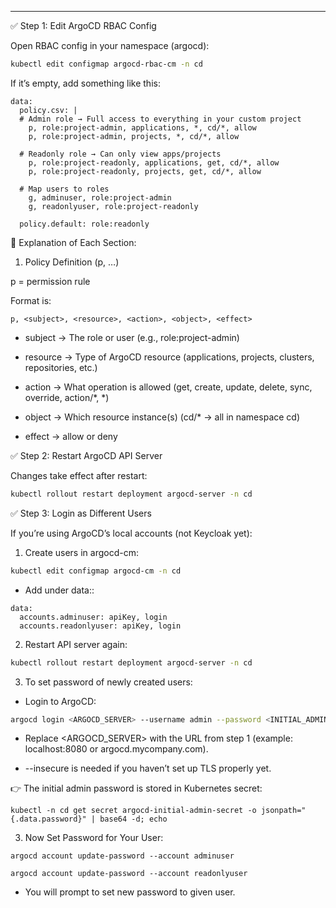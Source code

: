 ---
✅ Step 1: Edit ArgoCD RBAC Config

Open RBAC config in your namespace (argocd):

```bash 
kubectl edit configmap argocd-rbac-cm -n cd
```
If it’s empty, add something like this:

```Yaml:
data:
  policy.csv: |
  # Admin role → Full access to everything in your custom project
    p, role:project-admin, applications, *, cd/*, allow
    p, role:project-admin, projects, *, cd/*, allow

  # Readonly role → Can only view apps/projects
    p, role:project-readonly, applications, get, cd/*, allow
    p, role:project-readonly, projects, get, cd/*, allow

  # Map users to roles
    g, adminuser, role:project-admin
    g, readonlyuser, role:project-readonly

  policy.default: role:readonly
```

🔎 Explanation of Each Section:

1. Policy Definition (p, …)

p = permission rule

Format is:
```
p, <subject>, <resource>, <action>, <object>, <effect>
```
* subject → The role or user (e.g., role:project-admin)

* resource → Type of ArgoCD resource (applications, projects, clusters, repositories, etc.)

* action → What operation is allowed (get, create, update, delete, sync, override, action/*, *)

* object → Which resource instance(s) (cd/* → all in namespace cd)

* effect → allow or deny

✅ Step 2: Restart ArgoCD API Server

Changes take effect after restart:

```bash
kubectl rollout restart deployment argocd-server -n cd
```

✅ Step 3: Login as Different Users

If you’re using ArgoCD’s local accounts (not Keycloak yet):

1. Create users in argocd-cm:

```bash
kubectl edit configmap argocd-cm -n cd
```

* Add under data::

```Yaml:
data:
  accounts.adminuser: apiKey, login
  accounts.readonlyuser: apiKey, login
```

2. Restart API server again:

```bash
kubectl rollout restart deployment argocd-server -n cd
```
3. To set password of newly created users:
* Login to ArgoCD:
  
```bash
argocd login <ARGOCD_SERVER> --username admin --password <INITIAL_ADMIN_PASSWORD> --insecure
```

* Replace <ARGOCD_SERVER> with the URL from step 1 (example: localhost:8080 or argocd.mycompany.com).

* --insecure is needed if you haven’t set up TLS properly yet.

👉 The initial admin password is stored in Kubernetes secret:

```
kubectl -n cd get secret argocd-initial-admin-secret -o jsonpath="{.data.password}" | base64 -d; echo
```

3. Now Set Password for Your User:
```bash:
argocd account update-password --account adminuser
```

```bash:
argocd account update-password --account readonlyuser
```

* You will prompt to set new password to given user.

  
